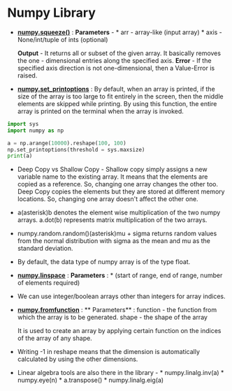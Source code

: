 # Numpy Library

 * **[numpy.squeeze()](https://www.geeksforgeeks.org/numpy-squeeze-in-python/)** :
   **Parameters** - 
   		* arr - array-like (input array)
   		* axis - None/int/tuple of ints (optional)

   	**Output** - 
   	It returns all or subset of the given array. It basically removes the one - dimensional entries along the specified axis.
   	**Error** - 
   	If the specified axis direction is not one-dimensional, then a Value-Error is raised. 

 * **[numpy.set_printoptions]()** :
 	By default, when an array is printed, if the size of the array is too large to fit entirely in the screen, then the middle elements are skipped while printing. By using this function, the entire array is printed on the terminal when the array is invoked.
 
 ``` python
import sys
import numpy as np 

a = np.arange(10000).reshape(100, 100)
np.set_printoptions(threshold = sys.maxsize)
print(a)
 ```

 * Deep Copy vs Shallow Copy - 
  	Shallow copy simply assigns a new variable name to the existing array. It means that the elements are copied as a reference. So, changing one array changes the other too.
  	Deep Copy copies the elements but they are stored at different memory locations. So, changing one array doesn't affect the other one.

 * a(asterisk)b denotes the element wise multiplication of the two numpy arrays.
   a.dot(b) represents matrix multiplication of the two arrays.

 * numpy.random.random()(asterisk)mu + sigma returns random values from the normal distribution with sigma as the mean and mu as the standard deviation.
 * By default, the data type of numpy array is of the type float.
 * **[numpy.linspace]()** :
   **Parameters** :
   		* (start of range, end of range, number of elements required)

 * We can use integer/boolean arrays other than integers for array indices.
 * **[numpy.fromfunction]()** :
   ** Parameters** :
   		function - the function from which the array is to be generated.
   		shape - the shape of the array

   	It is used to create an array by applying certain function on the indices of the array of any shape.

 * Writing -1 in reshape means that the dimension is automatically calculated by using the other dimensions.

 * Linear algebra tools are also there in the library - 
 		* numpy.linalg.inv(a)
 		* numpy.eye(n)
 		* a.transpose()
 		* numpy.linalg.eig(a)
